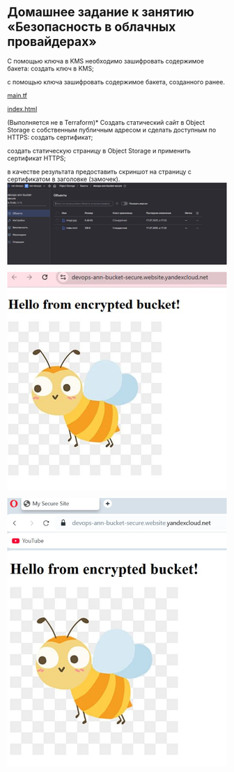 # Домашнее задание к занятию «Безопасность в облачных провайдерах»

С помощью ключа в KMS необходимо зашифровать содержимое бакета:
создать ключ в KMS;

с помощью ключа зашифровать содержимое бакета, созданного ранее.

[main.tf](https://github.com/AnyaAndreenko/Networking/blob/main/three-net/src/main.tf)

[index.html](https://github.com/AnyaAndreenko/Networking/blob/main/three-net/src/index.html)

(Выполняется не в Terraform)* Создать статический сайт в Object Storage c собственным публичным адресом и сделать доступным по HTTPS:
создать сертификат;

создать статическую страницу в Object Storage и применить сертификат HTTPS;

в качестве результата предоставить скриншот на страницу с сертификатом в заголовке (замочек).
![](../img/net_3-2.JPG)

![](../img/net_3-3.JPG)

![](../img/net_3-4.JPG)
